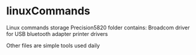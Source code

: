 # linuxCommands
Linux commands storage
Precision5820 folder contains:
    Broadcom driver for USB bluetooth adapter
    printer drivers

Other files are simple tools used daily

